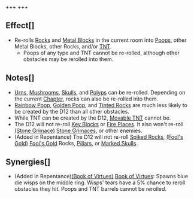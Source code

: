 +++
+++

Effect[]
--------


* Re-rolls [Rocks](/wiki/Rock "Rock") and [Metal Blocks](/wiki/Metal_Block "Metal Block") in the current room into [Poops](/wiki/Poops "Poops"), other Metal Blocks, other Rocks, and/or [TNT](/wiki/TNT "TNT").
	+ Poops of any type and TNT cannot be re-rolled, although other obstacles may be rerolled into them.


Notes[]
-------


* [Urns](/wiki/Urn "Urn"), [Mushrooms](/wiki/Mushroom "Mushroom"), [Skulls](/wiki/Skull "Skull"), and [Polyps](/wiki/Polyp "Polyp") can be re-rolled. Depending on the current [Chapter](/wiki/Chapter "Chapter"), rocks can also be re-rolled into them.
* [Rainbow Poop](/wiki/Rainbow_Poop "Rainbow Poop"), [Golden Poop](/wiki/Golden_Poop "Golden Poop"), and [Tinted Rocks](/wiki/Tinted_Rock "Tinted Rock") are much less likely to be created by the D12 than all other obstacles.
* While TNT can be created by the D12, [Movable TNT](/wiki/Movable_TNT "Movable TNT") cannot be.
* The D12 will not re-roll [Key Blocks](/wiki/Key_Block "Key Block") or [Fire Places](/wiki/Fire_Place "Fire Place"). It also won't re-roll [(Stone Grimace)](/wiki/Stone_Grimace "Stone Grimace") [Stone Grimaces](/wiki/Stone_Grimace "Stone Grimace"), or other enemies.
* (Added in Repentance) The D12 will not re-roll [Spiked Rocks](/wiki/Spiked_Rock "Spiked Rock"), [(Fool's Gold)](/wiki/Fool%27s_Gold "Fool's Gold") [Fool's Gold](/wiki/Fool%27s_Gold "Fool's Gold") Rocks, [Pillars](/wiki/Pillars "Pillars"), or [Marked Skulls](/wiki/Marked_Skull "Marked Skull").


Synergies[]
-----------


* (Added in Repentance)[(Book of Virtues)](/wiki/Book_of_Virtues "Book of Virtues") [Book of Virtues](/wiki/Book_of_Virtues "Book of Virtues"): Spawns blue die wisps on the middle ring. Wisps' tears have a 5% chance to reroll obstacles they hit. Poops and TNT barrels cannot be rerolled.


